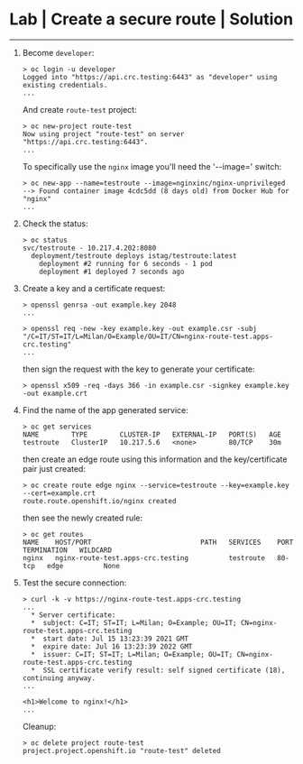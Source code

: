 # Lab | Create a secure route | Solution

---

1. Become `developer`:

   ```console
   > oc login -u developer
   Logged into "https://api.crc.testing:6443" as "developer" using existing credentials.
   ...
   ```

   And create `route-test` project:

   ```console
   > oc new-project route-test
   Now using project "route-test" on server "https://api.crc.testing:6443".
   ...
   ```

   To specifically use the `nginx` image you'll need the '--image=' switch:

   ```console
   > oc new-app --name=testroute --image=nginxinc/nginx-unprivileged
   --> Found container image 4cdc5dd (8 days old) from Docker Hub for "nginx"
   ...
   ```

2. Check the status:

   ```console
   > oc status
   svc/testroute - 10.217.4.202:8080
     deployment/testroute deploys istag/testroute:latest 
       deployment #2 running for 6 seconds - 1 pod
       deployment #1 deployed 7 seconds ago
   ```

3. Create a key and a certificate request:

   ```console
   > openssl genrsa -out example.key 2048
   ...

   > openssl req -new -key example.key -out example.csr -subj "/C=IT/ST=IT/L=Milan/O=Example/OU=IT/CN=nginx-route-test.apps-crc.testing"
   ...
   ```

   then sign the request with the key to generate your certificate:

   ```console
   > openssl x509 -req -days 366 -in example.csr -signkey example.key -out example.crt
   ```

4. Find the name of the app generated service:

   ```console
   > oc get services
   NAME        TYPE        CLUSTER-IP   EXTERNAL-IP   PORT(S)   AGE
   testroute   ClusterIP   10.217.5.6   <none>        80/TCP    30m
   ```

   then create an edge route using this information and the key/certificate pair
   just created:

   ```console
   > oc create route edge nginx --service=testroute --key=example.key --cert=example.crt
   route.route.openshift.io/nginx created
   ```

   then see the newly created rule:

   ```console
   > oc get routes
   NAME    HOST/PORT                           PATH   SERVICES    PORT     TERMINATION   WILDCARD
   nginx   nginx-route-test.apps-crc.testing          testroute   80-tcp   edge          None
   ```

5. Test the secure connection:

   ```console
   > curl -k -v https://nginx-route-test.apps-crc.testing
   ...
     * Server certificate:
     *  subject: C=IT; ST=IT; L=Milan; O=Example; OU=IT; CN=nginx-route-test.apps-crc.testing
     *  start date: Jul 15 13:23:39 2021 GMT
     *  expire date: Jul 16 13:23:39 2022 GMT
     *  issuer: C=IT; ST=IT; L=Milan; O=Example; OU=IT; CN=nginx-route-test.apps-crc.testing
     *  SSL certificate verify result: self signed certificate (18), continuing anyway.
   ...
                                                                  <h1>Welcome to nginx!</h1>
   ...
   ```

   Cleanup:

   ```console
   > oc delete project route-test
   project.project.openshift.io "route-test" deleted
   ```
